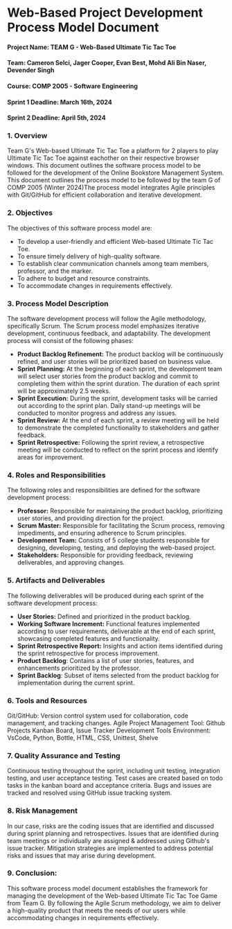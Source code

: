# Web-Based Project Development Process Model Document

#### Project Name:  TEAM G - Web-Based Ultimate Tic Tac Toe

#### Team:  Cameron Selci, Jager Cooper, Evan Best, Mohd Ali Bin Naser, Devender Singh

#### Course:  COMP 2005 - Software Engineering

#### Sprint 1 Deadline: March 16th, 2024

#### Sprint 2 Deadline: April 5th, 2024

### 1. Overview

Team G's Web-based Ultimate Tic Tac Toe a platform for 2 players to play Ultimate Tic Tac Toe against eachother on their respective browser windows. This document outlines the software process model to be followed for the development of the Online Bookstore Management System. This document outlines the process model to be followed by the team G of COMP 2005 (Winter 2024)The process model integrates Agile principles with Git/GitHub for efficient collaboration and iterative development.

### 2. Objectives

The objectives of this software process model are:
- To develop a user-friendly and efficient Web-based Ultimate Tic Tac Toe.
- To ensure timely delivery of high-quality software.
- To establish clear communication channels among team members, professor, and the marker.
- To adhere to budget and resource constraints.
- To accommodate changes in requirements effectively.

### 3. Process Model Description

The software development process will follow the Agile methodology, specifically Scrum. The Scrum process model emphasizes iterative development, continuous feedback, and adaptability. The development process will consist of the following phases:

- **Product Backlog Refinement:** The product backlog will be continuously refined, and user stories will be prioritized based on business value.
- **Sprint Planning:** At the beginning of each sprint, the development team will select user stories from the product backlog and commit to completing them within the sprint duration. The duration of each sprint will be approximately 2.5 weeks.
- **Sprint Execution:** During the sprint, development tasks will be carried out according to the sprint plan. Daily stand-up meetings will be conducted to monitor progress and address any issues.
- **Sprint Review:** At the end of each sprint, a review meeting will be held to demonstrate the completed functionality to stakeholders and gather feedback.
- **Sprint Retrospective:** Following the sprint review, a retrospective meeting will be conducted to reflect on the sprint process and identify areas for improvement.

### 4. Roles and Responsibilities

The following roles and responsibilities are defined for the software development process:
- **Professor:** Responsible for maintaining the product backlog, prioritizing user stories, and providing direction for the project.
- **Scrum Master:** Responsible for facilitating the Scrum process, removing impediments, and ensuring adherence to Scrum principles.
- **Development Team:** Consists of 5 college students responsible for designing, developing, testing, and deploying the web-based project.
- **Stakeholders:** Responsible for providing feedback, reviewing deliverables, and approving changes.

### 5. Artifacts and Deliverables

The following deliverables will be produced during each sprint of the software development process:
- **User Stories:** Defined and prioritized in the product backlog.
- **Working Software Increment:** Functional features implemented according to user requirements, deliverable at the end of each sprint, showcasing completed features and functionality.
- **Sprint Retrospective Report:** Insights and action items identified during the sprint retrospective for process improvement.
- **Product Backlog**: Contains a list of user stories, features, and enhancements prioritized by the professor.
- **Sprint Backlog**: Subset of items selected from the product backlog for implementation during the current sprint.

### 6. Tools and Resources

Git/GitHub: Version control system used for collaboration, code management, and tracking changes.
Agile Project Management Tool: Github Projects Kanban Board, Issue Tracker
Development Tools Environment: VsCode, Python, Bottle, HTML, CSS, Unittest, Shelve

### 7. Quality Assurance and Testing

Continuous testing throughout the sprint, including unit testing, integration testing, and user acceptance testing.
Test cases are created based on todo tasks in the kanban board and acceptance criteria.
Bugs and issues are tracked and resolved using GitHub issue tracking system.

### 8. Risk Management

In our case, risks are the coding issues that are identified and discussed during sprint planning and retrospectives.
Issues that are identified during team meetings or individually are assigned & addressed using Github's issue tracker.
Mitigation strategies are implemented to address potential risks and issues that may arise during development.


### 9. Conclusion:

This software process model document establishes the framework for managing the development of the Web-based Ultimate Tic Tac Toe Game from Team G. By following the Agile Scrum methodology, we aim to deliver a high-quality product that meets the needs of our users while accommodating changes in requirements effectively.
